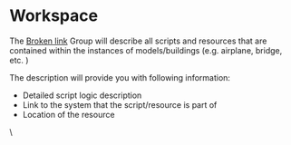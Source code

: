 # Workspace

The [Broken link](broken-reference "mention") Group will describe all scripts and resources that are contained within the instances of models/buildings (e.g. airplane, bridge, etc. )

The description will provide you with following information:

* Detailed script logic description
* Link to the system that the script/resource is part of
* Location of the resource



\


